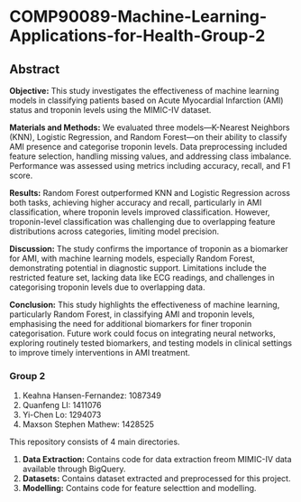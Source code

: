 # COMP90089-Machine-Learning-Applications-for-Health-Group-2

 ## Abstract

**Objective:** This study investigates the effectiveness of machine learning models in classifying patients based on Acute Myocardial Infarction (AMI) status and troponin levels using the MIMIC-IV dataset.

**Materials and Methods:** We evaluated three models—K-Nearest Neighbors (KNN), Logistic Regression, and Random Forest—on their ability to classify AMI presence and categorise troponin levels. Data preprocessing included feature selection, handling missing values, and addressing class imbalance. Performance was assessed using metrics including accuracy, recall, and F1 score.

**Results:** Random Forest outperformed KNN and Logistic Regression across both tasks, achieving higher accuracy and recall, particularly in AMI classification, where troponin levels improved classification. However, troponin-level classification was challenging due to overlapping feature distributions across categories, limiting model precision.

**Discussion:** The study confirms the importance of troponin as a biomarker for AMI, with machine learning models, especially Random Forest, demonstrating potential in diagnostic support. Limitations include the restricted feature set, lacking data like ECG readings, and challenges in categorising troponin levels due to overlapping data.

**Conclusion:** This study highlights the effectiveness of machine learning, particularly Random Forest, in classifying AMI and troponin levels, emphasising the need for additional biomarkers for finer troponin categorisation. Future work could focus on integrating neural networks, exploring routinely tested biomarkers, and testing models in clinical settings to improve timely interventions in AMI treatment.


### Group 2
1. Keahna Hansen-Fernandez: 1087349
2. Quanfeng LI: 1411076
3. Yi-Chen Lo: 1294073
4. Maxson Stephen Mathew: 1428525

This repository consists of 4 main directories.

1. **Data Extraction:** Contains code for data extraction freom MIMIC-IV data available through BigQuery.
2. **Datasets:** Contains dataset extracted and preprocessed for this project.
3. **Modelling:** Contains code for feature selecttion and modelling.

